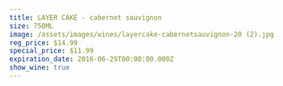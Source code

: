 ```yaml
---
title: LAYER CAKE - cabernet sauvignon
size: 750ML
image: /assets/images/wines/layercake-cabernetsauvignon-20 (2).jpg
reg_price: $14.99
special_price: $11.99
expiration_date: 2016-06-29T00:00:00.000Z
show_wine: true
---
```



